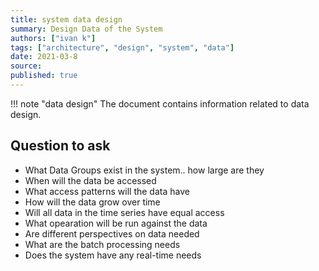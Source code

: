 ```yaml
---
title: system data design
summary: Design Data of the System
authors: ["ivan k"]
tags: ["architecture", "design", "system", "data"]
date: 2021-03-8
source:
published: true
---
```


!!! note "data design"
    The document contains information related to data design.

## Question to ask

- What Data Groups exist in the system.. how large are they
- When will the data be accessed
- What access patterns will the data have
- How will the data grow over time
- Will all data in the time series have equal access
- What opearation will be run against the data
- Are different perspectives on data needed
- What are the batch processing needs
- Does the system have any real-time needs
